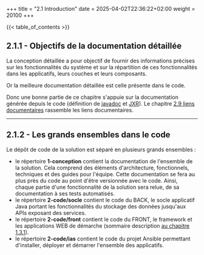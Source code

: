 +++
title = "2.1 Introduction"
date = 2025-04-02T22:36:22+02:00
weight = 20100
+++

{{< table_of_contents >}}

## 2.1.1 - Objectifs de la documentation détaillée
La conception détaillée a pour objectif de fournir des informations précises sur les fonctionnalités du système et sur la répartition de ces fonctionnalités dans les applicatifs, leurs couches et leurs composants.

Or la meilleure documentation détaillée est celle présente dans le code.

Donc une bonne partie de ce chapitre s'appuie sur la documentation générée depuis le code (définition de [javadoc](https://www.jmdoudoux.fr/java/dej/chap-javadoc.htm) et [JXR](https://maven.apache.org/jxr/maven-jxr-plugin/plugin-info.html)). Le chapitre [2.9 liens documentaires](/documentation/2conceptiondetaillee/2.9liensdocumentaires/) rassemble les liens documentaires.

___
## 2.1.2 - Les grands ensembles dans le code
Le dépôt de code de la solution est séparé en plusieurs grands ensembles :
* le répertoire **1-conception** contient la documentation de l'ensemble de la solution. Cela comprend des éléments d'architecture, fonctionnels, techniques et des guides pour l'équipe. Cette documentation se fera au plus près du code au point d'être versionnée avec le code. Ainsi, chaque partie d'une fonctionnalité de la solution sera relue, de sa documentation à ses tests automatisés.
* le répertoire **2-code/socle** contient le code du BACK, le socle applicatif Java portant les fonctionnalités du stockage des données jusqu'aux APIs exposant des services.
* le répertoire **2-code/front** contient le code du FRONT, le framework et les applications WEB de démarche (sommaire description [au chapitre 1.3.1](/documentation/1conceptiongenerale/1.3lesapplicatifs/1.3.1demarche/)).
* le répertoire **2-code/ias** contient le code du projet Ansible permettant d'installer, déployer et démarrer l'ensemble des applicatifs.